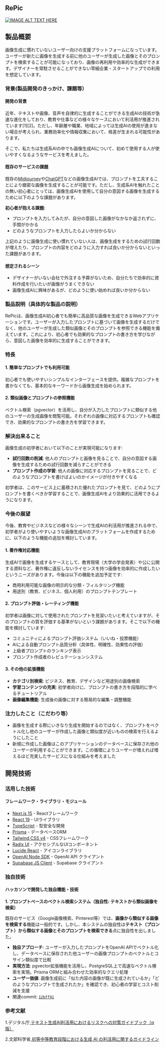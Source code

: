 ## RePic

[![IMAGE ALT TEXT HERE](https://jphacks.com/wp-content/uploads/2025/05/JPHACKS2025_ogp.jpg)](https://www.youtube.com/watch?v=lA9EluZugD8)

## 製品概要
画像生成に慣れていないユーザー向けの支援プラットフォームになっています。ユーザーが新たに画像を生成する前に他のユーザーが生成した画像とそのプロンプトを検索することが可能になっており、画像の再利用や効率的な生成ができます。デザイナーを常駐させることができない零細企業・スタートアップでの利用を想定しています。

### 背景(製品開発のきっかけ、課題等）

#### 開発の背景

近年、テキストや画像、音声を自律的に生成することができる生成AIの技術が急速な進化をしており、教育や仕事などの様々なケースにおいて利活用が推進されています[1][2]。ただし、年齢層や職業、地域によっては生成AIの使用が進まない場合が考えられ、業務効率化や情報収集において、格差が生まれる可能性があります。

そこで、私たちは生成系AIの中でも画像生成AIについて、初めて使用する人が使いやすくなるようなサービスを考えました。



#### 既存のサービスの課題

既存の[Midjourney](https://www.midjourney.com/)や[ChatGPT](https://chatgpt.com/)などの画像生成AIでは、プロンプトを工夫することにより緻密な画像を生成することが可能です。ただし、生成系AIを触れたことの無い初心者にとっては、画像生成AIを使用して自分の意図する画像を生成するために以下のような課題があります。

**初心者が抱える課題:**
- プロンプトを入力してみたが、自分の意図した画像がなかなか返されずに、手間がかかる
- どのようなプロンプトを入力したらよいか分からない

上記のように画像生成に使い慣れていない人は、画像生成をするための試行回数が増えたり、プロンプトの内容をどのように入力すれば良いか分からないといった課題があります。

#### 想定されるシーン
- デザイナーがいない会社で外注する予算がないため、自分たちで効率的に資料作成を行いたいが画像がうまくできない
- 画像生成AIに興味があるが、どのように使い始めれば良いか分からない

### 製品説明（具体的な製品の説明）
RePicは、画像生成AI初心者でも簡単に高品質な画像を生成できるWebアプリケーションです。ユーザーが入力したプロンプトに基づいて画像を生成するだけでなく、他のユーザーが生成した類似画像とそのプロンプトを参照できる機能を備えています。これにより、初心者でも効果的なプロンプトの書き方を学びながら、意図した画像を効率的に生成することができます。

### 特長
#### 1. 簡単なプロンプトでも利用可能
初心者でも使いやすいシンプルなインターフェースを提供。複雑なプロンプトを書かなくても、基本的なキーワードから画像生成を始められます。

#### 2. 類似画像とプロンプトの参照機能
ベクトル検索（pgvector）を活用し、自分が入力したプロンプトに類似する他のユーザーの生成画像を閲覧可能。それぞれの画像に対応するプロンプトも確認でき、効果的なプロンプトの書き方を学習できます。

### 解決出来ること
画像生成の初学者において以下のことが実現可能になります:

- **試行回数の削減**: 他人のプロンプトと画像を見ることで、自分の意図する画像を生成するための試行回数を減らすことができる
- **プロンプト作成の学習**: 他人の画像に対応するプロンプトを見ることで、どのようなプロンプトを書けばよいのかイメージが付きやすくなる



初学者は、このサービス上に蓄積された優れたプロンプトを見て、どのようにプロンプトを書くべきか学習することで、画像生成AIをより効果的に活用できるようになります。

### 今後の展望

今後、教育やビジネスなどの様々なシーンで生成AIの利活用が推進される中で、初学者がより使いやすいような画像生成AIのプラットフォームを作成するために、以下のような機能の追加を検討しています。

#### 1. 著作権対応機能
生成AIで画像を生成するケースとして、教育現場（大学の学会発表）や公に公開する資料など、著作権に違反しないライセンスを持つ画像を効率的に作成したいというニーズがあります。今後は以下の機能を追加予定です:

- 商用利用可能な画像の明示的な分類・フィルタリング機能
- 用途別（教育、ビジネス、個人利用）のプロンプトテンプレート

#### 2. プロンプト評価・レーティング機能
初学者は画像に対して使用されたプロンプトを見習いたいと考えていますが、そのプロンプトの質を評価する基準がないという課題があります。そこで以下の機能を検討しています:
- コミュニティによるプロンプト評価システム（いいね・投票機能）
- AIによる自動プロンプト品質分析（具体性、明確性、効果性の評価）
- 上級者プロンプトのランキング表示
- プロンプト作成者のレピュテーションシステム

#### 3. その他の拡張機能
- **カテゴリ別検索**: ビジネス、教育、デザインなど用途別の画像検索
- **学習コンテンツの充実**: 初学者向けに、プロンプトの書き方を段階的に学べるチュートリアル
- **画像編集機能**: 生成後の画像に対する簡易的な編集・調整機能

### 注力したこと（こだわり等）

- 画像を生成する際にいきなり生成を開始するのではなく、プロンプトをベクトル化し他のユーザーが作成した画像と類似度が近いものの検索を行えるようにしたこと
- 新規に作成した画像はこのアプリケーションのデータベースに保存され他のユーザーが利用することができます。この循環によりユーザーが増えれば増えるほど充実したサービスになる仕組みを考えました


## 開発技術
### 活用した技術
#### フレームワーク・ライブラリ・モジュール
* [Next.js 15](https://nextjs.org/) - Reactフレームワーク
* [React 19](https://react.dev/) - UIライブラリ
* [TypeScript](https://www.typescriptlang.org/) - 型安全な開発
* [Prisma](https://www.prisma.io/) - データベースORM
* [Tailwind CSS v4](https://tailwindcss.com/) - CSSフレームワーク
* [Radix UI](https://www.radix-ui.com/) - アクセシブルなUIコンポーネント
* [Lucide React](https://lucide.dev/) - アイコンライブラリ
* [OpenAI Node SDK](https://github.com/openai/openai-node) - OpenAI API クライアント
* [Supabase JS Client](https://supabase.com/docs/reference/javascript/introduction) - Supabase クライアント


### 独自技術
#### ハッカソンで開発した独自機能・技術

**1. プロンプトベースのベクトル検索システム（独自性: テキストから類似画像を検索）**

既存のサービス（Google画像検索、Pinterest等）では、**画像から類似する画像を検索する**機能は一般的です。しかし、本システムの独自性は**テキスト（プロンプト）から類似する画像とそのプロンプトを検索できる**点に独自性を出しました。

- **独自アプローチ**: ユーザーが入力したプロンプトをOpenAI APIでベクトル化し、データベースに保存された他ユーザーの画像プロンプトのベクトルとコサイン類似度で比較
- **実現方法**: pgvector拡張機能を活用し、PostgreSQL上で高速なベクトル検索を実現。Prisma ORMと組み合わせた効率的なクエリ処理
- **ユーザー価値**: 画像生成前に「似た内容の画像が既に生成されているか」「どのようなプロンプトで生成されたか」を確認でき、初心者の学習とコスト削減を支援
- 関連commit: [`12bff91`](https://github.com/jphacks/tk_2513/commit/12bff91badcb2a32e7edb9a8bbf2d5740185b0f4)



### 参考文献

1.デジタル庁,[テキスト生成AI利活用におけるリスクへの対策ガイドブック（α版）](https://www.digital.go.jp/resources/generalitve-ai-guidebook)

2.文部科学省,[初等中等教育段階における生成 AI の利活用に関するガイドライン](https://www.mext.go.jp/content/20241226-mxt_shuukyo02-000030823_001.pdf)